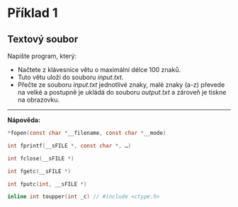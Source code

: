 # Příklad 1
## Textový soubor

Napište program, který:

- Načtete z klávesnice větu o maximální délce 100 znaků.
- Tuto větu uloží do souboru _input.txt_.
- Přečte ze souboru _input.txt_ jednotlivé znaky, malé znaky (a-z) převede na velké a postupně je ukládá do souboru _output.txt_ a zároveň je tiskne na obrazovku.

---

**Nápověda:**

```c
*fopen(const char *__filename, const char *__mode)  

int fprintf(__sFILE *, const char *, …)

int fclose(__sFILE *)

int fgetc(__sFILE *)

int fputc(int, __sFILE *)

inline int toupper(int _c) // #include <ctype.h>
```